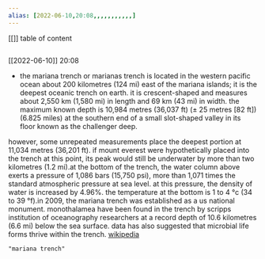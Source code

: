```yaml
---
alias: [2022-06-10,20:08,,,,,,,,,,,]
---
```

[[]]
table of content
```toc
```

[[2022-06-10]] 20:08
- the mariana trench or marianas trench is located in the western pacific ocean about 200 kilometres (124 mi) east of the mariana islands; it is the deepest oceanic trench on earth. it is crescent-shaped and measures about 2,550 km (1,580 mi) in length and 69 km (43 mi) in width. the maximum known depth is 10,984 metres (36,037 ft) (± 25 metres [82 ft]) (6.825 miles) at the southern end of a small slot-shaped valley in its floor known as the challenger deep.

however, some unrepeated measurements place the deepest portion at 11,034 metres (36,201 ft). if mount everest were hypothetically placed into the trench at this point, its peak would still be underwater by more than two kilometres (1.2 mi).at the bottom of the trench, the water column above exerts a pressure of 1,086 bars (15,750 psi), more than 1,071 times the standard atmospheric pressure at sea level. at this pressure, the density of water is increased by 4.96%. the temperature at the bottom is 1 to 4 °c (34 to 39 °f).in 2009, the mariana trench was established as a us national monument. monothalamea have been found in the trench by scripps institution of oceanography researchers at a record depth of 10.6 kilometres (6.6 mi) below the sea surface. data has also suggested that microbial life forms thrive within the trench.
[wikipedia](https://en.wikipedia.org/wiki/mariana%20trench)
```query
"mariana trench"
```